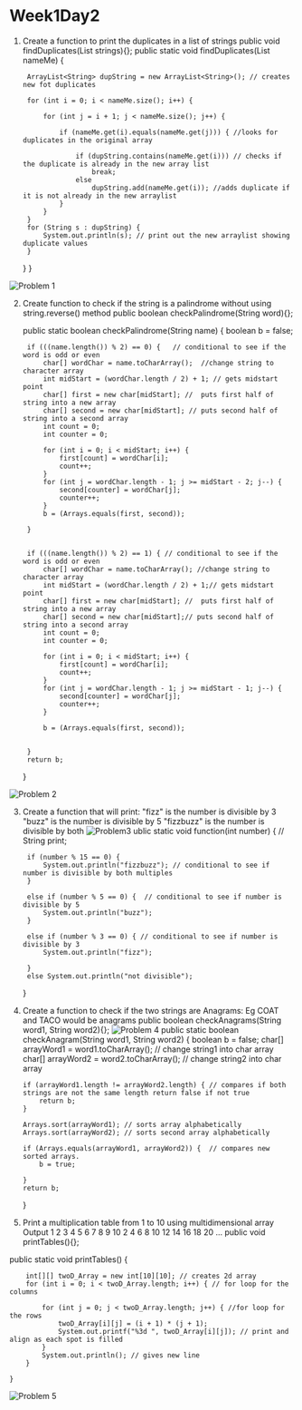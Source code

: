 # Week1Day2
1. Create a function to print the duplicates in a list of strings
   public void findDuplicates(List<String> strings){};
   public static void findDuplicates(List<String> nameMe) {

        ArrayList<String> dupString = new ArrayList<String>(); // creates new fot duplicates

        for (int i = 0; i < nameMe.size(); i++) {

            for (int j = i + 1; j < nameMe.size(); j++) {

                if (nameMe.get(i).equals(nameMe.get(j))) { //looks for duplicates in the original array

                    if (dupString.contains(nameMe.get(i))) // checks if the duplicate is already in the new array list
                        break;
                    else
                        dupString.add(nameMe.get(i)); //adds duplicate if it is not already in the new arraylist
                }
            }
        }
        for (String s : dupString) {
            System.out.println(s); // print out the new arraylist showing duplicate values
        }
    }
}

  
  ![Problem 1](https://user-images.githubusercontent.com/51377425/58972449-97e3bf80-878b-11e9-90a5-db6f32755741.png)

2. Create function to check if the string is a palindrome without using string.reverse() method
   public boolean checkPalindrome(String word){};
   
   public static boolean checkPalindrome(String name) {
        boolean b = false;

        if (((name.length()) % 2) == 0) {   // conditional to see if the word is odd or even
            char[] wordChar = name.toCharArray();  //change string to character array
            int midStart = (wordChar.length / 2) + 1; // gets midstart point
            char[] first = new char[midStart]; //  puts first half of string into a new array
            char[] second = new char[midStart]; // puts second half of string into a second array
            int count = 0;
            int counter = 0;

            for (int i = 0; i < midStart; i++) {
                first[count] = wordChar[i];
                count++;
            }
            for (int j = wordChar.length - 1; j >= midStart - 2; j--) {
                second[counter] = wordChar[j];
                counter++;
            }
            b = (Arrays.equals(first, second));

        }


        if (((name.length()) % 2) == 1) { // conditional to see if the word is odd or even
            char[] wordChar = name.toCharArray(); //change string to character array
            int midStart = (wordChar.length / 2) + 1;// gets midstart point
            char[] first = new char[midStart]; //  puts first half of string into a new array
            char[] second = new char[midStart];// puts second half of string into a second array
            int count = 0;
            int counter = 0;

            for (int i = 0; i < midStart; i++) {
                first[count] = wordChar[i];
                count++;
            }
            for (int j = wordChar.length - 1; j >= midStart - 1; j--) {
                second[counter] = wordChar[j];
                counter++;
            }

            b = (Arrays.equals(first, second));


        }
        return b;
    }

![Problem 2](https://user-images.githubusercontent.com/51377425/58972850-8353f700-878c-11e9-9cc1-516797d5cff4.png)

3. Create a function that will print:
     "fizz" is the number is divisible by 3
     "buzz" is the number is divisible by 5
     "fizzbuzz" is the number is divisible by both
 ![Problem3](https://user-images.githubusercontent.com/51377425/58972860-8818ab00-878c-11e9-9345-c67900e8c6a0.png)
 ublic static void function(int number) { //
        String print;

        if (number % 15 == 0) {
            System.out.println("fizzbuzz"); // conditional to see if number is divisible by both multiples
        }

        else if (number % 5 == 0) {  // conditional to see if number is divisible by 5
            System.out.println("buzz");
        }

        else if (number % 3 == 0) { // conditional to see if number is divisible by 3
            System.out.println("fizz");

        }
        else System.out.println("not divisible");
    }
 
 

4.  Create a function to check if the two strings are Anagrams:    Eg COAT and TACO would be anagrams
   public boolean checkAnagrams(String word1, String word2){};
![Problem 4](https://user-images.githubusercontent.com/51377425/58972455-9d410a00-878b-11e9-8cc8-9dc3e41d6ef0.png)
public static boolean checkAnagram(String word1, String word2) {
        boolean b = false;
        char[] arrayWord1 = word1.toCharArray(); // change string1 into char array
        char[] arrayWord2 = word2.toCharArray(); // change string2 into char array

        if (arrayWord1.length != arrayWord2.length) { // compares if both strings are not the same length return false if not true
            return b;
        }

        Arrays.sort(arrayWord1); // sorts array alphabetically
        Arrays.sort(arrayWord2); // sorts second array alphabetically

        if (Arrays.equals(arrayWord1, arrayWord2)) {  // compares new sorted arrays.
            b = true;

        }
        return b;


    }

5. Print a multiplication table from 1 to 10 using  multidimensional array
   Output
   1 2 3 4 5 6 7 8 9 10
   2 4 6 8 10 12 14 16 18 20
    ...
 public void printTables(){};
 
 public static void printTables() {

        int[][] twoD_Array = new int[10][10]; // creates 2d array
        for (int i = 0; i < twoD_Array.length; i++) { // for loop for the columns

            for (int j = 0; j < twoD_Array.length; j++) { //for loop for the rows
                twoD_Array[i][j] = (i + 1) * (j + 1);
                System.out.printf("%3d ", twoD_Array[i][j]); // print and align as each spot is filled
            }
            System.out.println(); // gives new line
        }

    }
![Problem 5](https://user-images.githubusercontent.com/51377425/58972844-7f27d980-878c-11e9-9d38-e56a44beb2ca.png)







